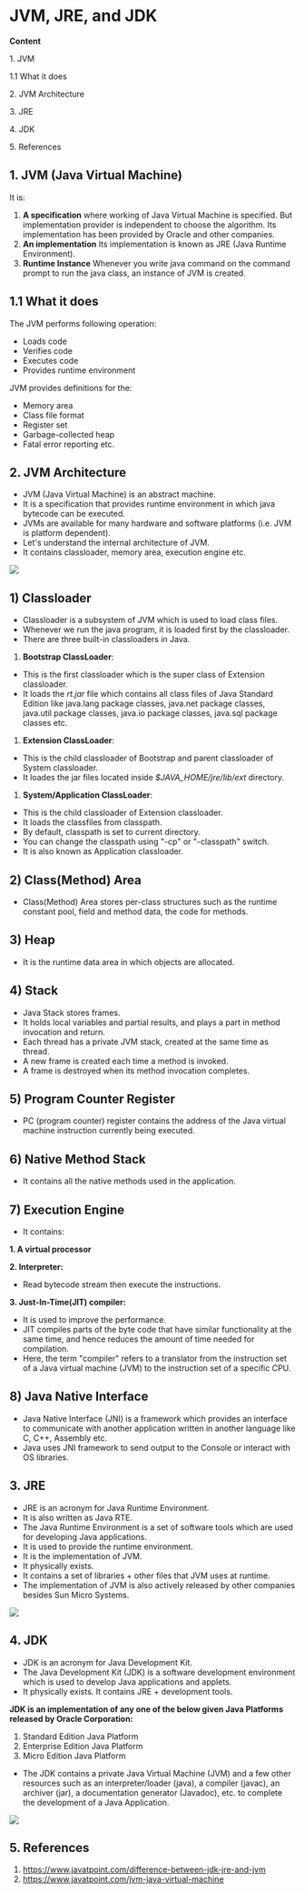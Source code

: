 # JVM, JRE, and JDK

**Content**

1\. JVM

1.1 What it does

2\. JVM Architecture

3\. JRE

4\. JDK

5\. References

## 1. JVM (Java Virtual Machine)

It is:

1.  **A specification** where working of Java Virtual Machine is specified. But implementation provider is independent to choose the algorithm. Its implementation has been provided by Oracle and other companies.
2.  **An implementation** Its implementation is known as JRE (Java Runtime Environment).
3.  **Runtime Instance** Whenever you write java command on the command prompt to run the java class, an instance of JVM is created.

## 1.1 What it does

The JVM performs following operation:

-   Loads code
-   Verifies code
-   Executes code
-   Provides runtime environment

JVM provides definitions for the:

-   Memory area
-   Class file format
-   Register set
-   Garbage-collected heap
-   Fatal error reporting etc.

## 2. JVM Architecture

-   JVM (Java Virtual Machine) is an abstract machine.
-   It is a specification that provides runtime environment in which java bytecode can be executed.
-   JVMs are available for many hardware and software platforms (i.e. JVM is platform dependent).
-   Let's understand the internal architecture of JVM.
-   It contains classloader, memory area, execution engine etc.

![](media/b2f0e8d3c27bd9175ef7319a7f2b5bee.png)

## 1) Classloader

-   Classloader is a subsystem of JVM which is used to load class files.
-   Whenever we run the java program, it is loaded first by the classloader.
-   There are three built-in classloaders in Java.
1.  **Bootstrap ClassLoader**:
-   This is the first classloader which is the super class of Extension classloader.
-   It loads the *rt.jar* file which contains all class files of Java Standard Edition like java.lang package classes, java.net package classes, java.util package classes, java.io package classes, java.sql package classes etc.
1.  **Extension ClassLoader**:
-   This is the child classloader of Bootstrap and parent classloader of System classloader.
-   It loades the jar files located inside *\$JAVA_HOME/jre/lib/ext* directory.
1.  **System/Application ClassLoader**:
-   This is the child classloader of Extension classloader.
-   It loads the classfiles from classpath.
-   By default, classpath is set to current directory.
-   You can change the classpath using "-cp" or "-classpath" switch.
-   It is also known as Application classloader.

## 2) Class(Method) Area

-   Class(Method) Area stores per-class structures such as the runtime constant pool, field and method data, the code for methods.

## 3) Heap

-   It is the runtime data area in which objects are allocated.

## 4) Stack

-   Java Stack stores frames.
-   It holds local variables and partial results, and plays a part in method invocation and return.
-   Each thread has a private JVM stack, created at the same time as thread.
-   A new frame is created each time a method is invoked.
-   A frame is destroyed when its method invocation completes.

## 5) Program Counter Register

-   PC (program counter) register contains the address of the Java virtual machine instruction currently being executed.

## 6) Native Method Stack

-   It contains all the native methods used in the application.

## 7) Execution Engine

-   It contains:

**1. A virtual processor**

**2. Interpreter:**

-   Read bytecode stream then execute the instructions.

**3. Just-In-Time(JIT) compiler:**

-   It is used to improve the performance.
-   JIT compiles parts of the byte code that have similar functionality at the same time, and hence reduces the amount of time needed for compilation.
-   Here, the term "compiler" refers to a translator from the instruction set of a Java virtual machine (JVM) to the instruction set of a specific CPU.

## 8) Java Native Interface

-   Java Native Interface (JNI) is a framework which provides an interface to communicate with another application written in another language like C, C++, Assembly etc.
-   Java uses JNI framework to send output to the Console or interact with OS libraries.

## 3. JRE

-   JRE is an acronym for Java Runtime Environment.
-   It is also written as Java RTE.
-   The Java Runtime Environment is a set of software tools which are used for developing Java applications.
-   It is used to provide the runtime environment.
-   It is the implementation of JVM.
-   It physically exists.
-   It contains a set of libraries + other files that JVM uses at runtime.
-   The implementation of JVM is also actively released by other companies besides Sun Micro Systems.

![](media/ebfe42075cd31c834deef2254d669973.png)

## 4. JDK

-   JDK is an acronym for Java Development Kit.
-   The Java Development Kit (JDK) is a software development environment which is used to develop Java applications and applets.
-   It physically exists. It contains JRE + development tools.

**JDK is an implementation of any one of the below given Java Platforms released by Oracle Corporation:**

1.  Standard Edition Java Platform
2.  Enterprise Edition Java Platform
3.  Micro Edition Java Platform
-   The JDK contains a private Java Virtual Machine (JVM) and a few other resources such as an interpreter/loader (java), a compiler (javac), an archiver (jar), a documentation generator (Javadoc), etc. to complete the development of a Java Application.

![](media/5035bff8e46d446cf4b80a747a2f9534.png)

## 5. References

1.  https://www.javatpoint.com/difference-between-jdk-jre-and-jvm
2.  https://www.javatpoint.com/jvm-java-virtual-machine
